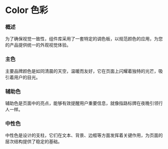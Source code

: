 # Color 色彩

### 概述

为了确保视觉一致性，组件库采用了一套特定的调色板，以规范颜色的应用，为您的产品提供统一的外观视觉体验。

### 主色

主要品牌颜色是如同清晨的天空，温暖而友好，它在页面上闪耀着独特的光芒，吸引着用户的目光。

<ColorDemo/>

### 辅助色

辅助色是页面中的亮点，能够有效提醒用户重要信息，就像指路标牌在夜晚引领行人一样。

<ColorDemo1/>

### 中性色

中性色是设计的支柱，它们在文本、背景、边框等方面发挥着关键作用，为页面的层次结构提供了稳定的基础。

<ColorDemo2/>
